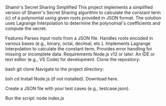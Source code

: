 Shamir's Secret Sharing Simplified
This project implements a simplified version of Shamir's Secret Sharing algorithm to calculate the constant term (c) of a polynomial using given roots provided in JSON format. The solution uses Lagrange Interpolation to determine the polynomial's coefficients and compute the secret.

Features
Parses input roots from a JSON file.
Handles roots encoded in various bases (e.g., binary, octal, decimal, etc.).
Implements Lagrange Interpolation to calculate the constant term.
Provides error handling for missing or incomplete data.
Requirements
Node.js v12 or later.
An IDE or text editor (e.g., VS Code) for development.
Clone the repository:

bash
git clone <repository-url>
Navigate to the project directory:

bsh
cd <project-folder>
Install Node.js (if not installed). Download here.

Create a JSON file with your test cases (e.g., testcase.json).

Run the script:
node index.js
